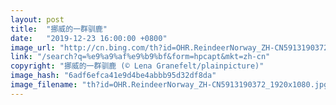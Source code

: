 ```yaml
---
layout: post
title:  "挪威的一群驯鹿"
date:   "2019-12-23 16:00:00 +0800"
image_url: "http://cn.bing.com/th?id=OHR.ReindeerNorway_ZH-CN5913190372_1920x1080.jpg&rf=LaDigue_1920x1080.jpg&pid=hp"
link: "/search?q=%e9%a9%af%e9%b9%bf&form=hpcapt&mkt=zh-cn"
copyright: "挪威的一群驯鹿 (© Lena Granefelt/plainpicture)"
image_hash: "6adf6efca41e9d4be4abbb95d32df8da"
image_filename: "th?id=OHR.ReindeerNorway_ZH-CN5913190372_1920x1080.jpg&rf=LaDigue_1920x1080.jpg&pid=hp"
---
```

